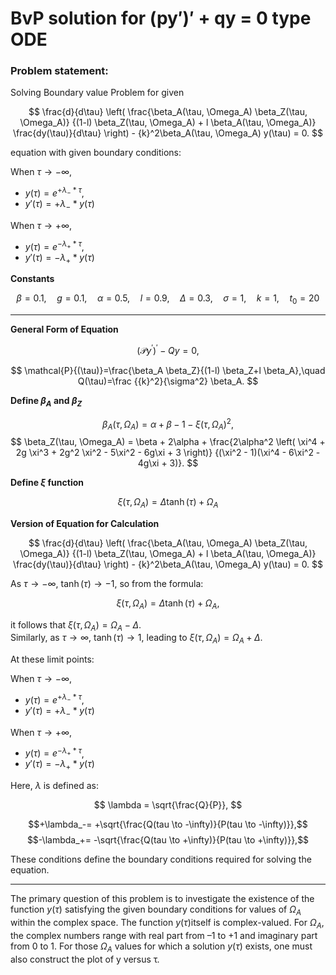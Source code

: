 # BvP solution for (py′)′ + qy = 0 type ODE
 
### Problem statement:

Solving Boundary value Problem for given 


$$
\frac{d}{d\tau} \left( \frac{\beta_A(\tau, \Omega_A) \beta_Z(\tau, \Omega_A)}
{(1-l) \beta_Z(\tau, \Omega_A) + l \beta_A(\tau, \Omega_A)}
\frac{dy(\tau)}{d\tau} \right) - {k}^2\beta_A(\tau, \Omega_A) y(\tau) = 0.
$$


equation with given boundary conditions:

When $\tau \to -\infty$,  
- $y(\tau) = e^{+\lambda_-*\tau}$, 
- $y'(\tau) = +\lambda_-*y(\tau)$ 

When $\tau \to +\infty$,  
- $y(\tau) = e^{-\lambda_+*\tau}$,     
- $y'(\tau) = -\lambda_+*y(\tau)$

  
**Constants**

$$
\beta = 0.1, \quad g = 0.1, \quad \alpha = 0.5, \quad l = 0.9, \quad \Delta = 0.3, \quad \sigma = 1, \quad k = 1, \quad t_0 = 20
$$

---
**General Form of Equation**

$$
\left(\mathcal{P} y^{\prime}\right)^{\prime}-Q y=0,
$$

$$
\mathcal{P}{(\tau)}=\frac{\beta_A \beta_Z}{(1-l) \beta_Z+l \beta_A},\quad  Q(\tau)=\frac {{k}^2}{\sigma^2} \beta_A.
$$

**Define $\beta_A$ and $\beta_Z$**

$$
\beta_A(\tau, \Omega_A) = \alpha + \beta - 1 - \xi(\tau, \Omega_A)^2,
$$
$$
\beta_Z(\tau, \Omega_A) =
\beta + 2\alpha + 
\frac{2\alpha^2 \left( \xi^4 + 2g \xi^3 + 2g^2 \xi^2 - 5\xi^2 - 6g\xi + 3 \right)}
{(\xi^2 - 1)(\xi^4 - 6\xi^2 - 4g\xi + 3)}.
$$

**Define $\xi$ function**

$$
\xi(\tau, \Omega_A) = \Delta \tanh(\tau) + \Omega_A 
$$

**Version of Equation for Calculation**

$$
\frac{d}{d\tau} \left( \frac{\beta_A(\tau, \Omega_A) \beta_Z(\tau, \Omega_A)}
{(1-l) \beta_Z(\tau, \Omega_A) + l \beta_A(\tau, \Omega_A)}
\frac{dy(\tau)}{d\tau} \right) - {k}^2\beta_A(\tau, \Omega_A) y(\tau) = 0.
$$


As $\tau \to -\infty$, $\tanh(\tau) \to -1$, so from the formula:

$$
\xi(\tau, \Omega_A) = \Delta \tanh(\tau) + \Omega_A,
$$

it follows that $\xi(\tau, \Omega_A) = \Omega_A - \Delta$.  
Similarly, 
as $\tau \to \infty$, $\tanh(\tau) \to 1$, leading to $\xi(\tau, \Omega_A) = \Omega_A + \Delta$.

At these limit points:

When $\tau \to -\infty$,  
- $y(\tau) = e^{+\lambda_-*\tau}$, 
- $y'(\tau) = +\lambda_-*y(\tau)$ 

When $\tau \to +\infty$,  
- $y(\tau) = e^{-\lambda_+*\tau}$,     
- $y'(\tau) = -\lambda_+*y(\tau)$ 

Here, $\lambda$ is defined as:

$$
\lambda = \sqrt{\frac{Q}{P}},
$$

$$+\lambda_-= +\sqrt{\frac{Q(tau \to -\infty)}{P(tau \to -\infty)}},$$
$$-\lambda_+= -\sqrt{\frac{Q(tau \to +\infty)}{P(tau \to +\infty)}},$$


These conditions define the boundary conditions required for solving the equation.

---
The primary question of this problem is to investigate the existence of the function $y(τ)$ satisfying the given boundary conditions for values of $Ω_A$ within the complex space. The function $y(τ)$itself is complex-valued. For $Ω_A$, the complex numbers range with real part from –1 to +1 and imaginary part from 0 to 1. For those $Ω_A$ values for which a solution $y(τ)$ exists, one must also construct the plot of y versus τ.

